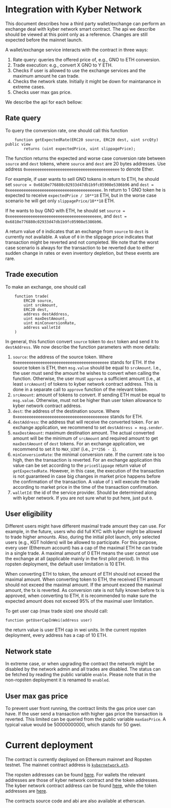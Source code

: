 # Integration with Kyber Network
This document describes how a third party wallet/exchange can perform an exchange deal
with kyber network smart contract.
The api we describe should be viewed at this point only as a reference.
Changes are still expected before the mainnet launch.

A wallet/exchange service interacts with the contract in three ways:
1. Rate query: queries the offered price of, e.g., GNO to ETH conversion.
2. Trade execution: e.g., convert X GNO to Y ETH.
3. Checks if user is allowed to use the exchange services and the maximum amount he can trade.
4. Checks the network state. Initially it might be down for maintanance in extreme cases.
5. Checks user max gas price.

We describe the api for each bellow:

## Rate query
To query the conversion rate, one should call this function
```
    function getExpectedRate(ERC20 source, ERC20 dest, uint srcQty) public view
        returns (uint expectedPrice, uint slippagePrice);
```
The function returns the expected and worse case conversion rate between `source` and `dest` tokens,
where `source` and `dest` are 20 bytes addresses.
Use address `0xeeeeeeeeeeeeeeeeeeeeeeeeeeeeeeeeeeeeeeee` to denote Ether.

For example, if user wants to sell GNO tokens in return to ETH, he should set
`source = 0x6810e776880c02933d47db1b9fc05908e5386b96` and
`dest = 0xeeeeeeeeeeeeeeeeeeeeeeeeeeeeeeeeeeeeeeee`.
In return to 1 GNO token he is expected to receive
`expectedPrice / 10**18` ETH, but in the worse case scenario he will get only `slippagePrice/10**18` ETH.

If he wants to buy GNO with ETH, he should set
`source =  0xeeeeeeeeeeeeeeeeeeeeeeeeeeeeeeeeeeeeeeee`, and
`dest = 0x6810e776880c02933d47db1b9fc05908e5386b96`.

A return value of `0` indicates that an exchange from `source` to `dest` is
currently not available.
A value of `0` in the slippage price indicates that transaction might be reverted and not completed.
We note that the worst case scenario is always for the transaction to be reverted due to either sudden change in rates or even inventory depletion, but these events are rare.

## Trade execution
To make an exchange, one should call
```
    function trade(
        ERC20 source,
        uint srcAmount,
        ERC20 dest,
        address destAddress,
        uint maxDestAmount,
        uint minConversionRate,
        address walletId
    )
```
In general, this function convert `source` token to `dest` token and send it
to `destAddress`.
We now describe the function parameters with more details:
1. `source`: the address of the source token. Where `0xeeeeeeeeeeeeeeeeeeeeeeeeeeeeeeeeeeeeeeee` stands for ETH. If the source token is ETH, then `msg.value` should be equal to `srcAmount`.
I.e., the user must send the amount he wishes to convert when calling the function.
Otherwise, the user must `approve` a sufficient amount (i.e., at least `srcAmount`) of tokens
to kyber network contract address. This is done in a separate call to `approve` function
of the relevant token.
2. `srcAmount`: amount of tokens to convert. If sending ETH must be equal to `msg.value`.
Otherwise, must not be higher than user token allowance to kyber network contract address.
3. `dest`: the address of the destination source. Where `0xeeeeeeeeeeeeeeeeeeeeeeeeeeeeeeeeeeeeeeee` stands for ETH.
4. `destAddress`: the address that will receive the converted token.
For an exchange application, we recommend to set
`destAddress = msg.sender`.
5. `maxDestAmount`: maximum destination amount.
The actual converted amount will be the minimum of `srcAmount` and required amount
to get `maxDestAmount` of `dest` tokens.
For an exchange application, we recommend to set it to `MAX_UINT` (i.e., `2**256 - 1`).
6. `minConversionRate`: the minimal conversion rate. If the current rate is too high, then the
transaction is reverted.
For an exchange application this value can be set according to the `priceSlippage` return value of
`getExpectedRate`. However, in this case, the execution of the transaction is not guaranteed
in case big changes in market price happens before the confirmation of the transaction.
A value of `1` will execute the trade according to market price in the time
of the transaction confirmation.
7. `walletId`: the id of the service provider. Should be determined along with
kyber network. If you are not sure what to put here, just put `0`.


## User eligibility
Different users might have different maximal trade amount they can use.
For example, in the future, users who did full KYC with kyber might be allowed to trade higher amounts.
Also, during the initial pilot launch, only selected users (e.g., KGT holders) will be allowed to participate.
For this purpose, every user (Ethereum account) has a cap of the maximal ETH he can trade in a single trade.
A maximal amount of 0 ETH means the user cannot use the exchange at all (applicable mainly in the first pilot period).
In this ropsten deployment, the default user limitation is 10 ETH.

When converting ETH to token, the amount of ETH should not exceed the maximal amount. When converting token to ETH, the received ETH amount should not exceed the maximal amount.
If the amount exceed the maximal amount, the tx is reverted.
As conversion rate is not fully known before tx is approved, when converting to ETH, it is recommended to make sure the expected amount does not exceed 95% of the maximal user limitation.

To get user cap (max trade size) one should call:
```
function getUserCapInWei(address user)
```
the return value is user ETH cap in wei units.
In the current ropsten deployment, every address has a cap of 10 ETH.

## Network state
In extreme case, or when upgrading the contract the network might be disabled by the network admin and all trades are disabled.
The status can be fetched by reading the public variable `enable`. Please note that in the non-ropsten deployment it is renamed to `enabled`.

## User max gas price
To prevent user front running, the contract limits the gas price user can have.
If the user send a transaction with higher gas price the transaction is reverted.
This limited can be queried from the public variable `maxGasPrice`.
A typical value would be 50000000000, which stands for 50 gwei.

# Current deployment
The contract is currently deployed on Ethereum mainnet and Ropsten testnet.
The mainnet contract address is [`kybernetwork.eth`](https://etherscan.io/address/kybernetwork.eth).

The ropsten addresses can be found [here](https://github.com/KyberNetwork/smart-contracts/blob/ropsten/web3deployment/ropsten.json).
For wallets the relevant addresses are those of kyber network contract and the token addresses.
The kyber network contract address can be found [here](https://github.com/KyberNetwork/smart-contracts/blob/master/web3deployment/ropsten.json#L393), while the token addresses are [here](https://github.com/KyberNetwork/smart-contracts/blob/master/web3deployment/ropsten.json#L3).

The contracts source code and abi are also available at etherscan.
